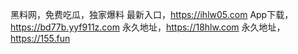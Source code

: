 黑料网，免费吃瓜，独家爆料
最新入口，https://ihlw05.com
App下载，https://bd77b.yyf911z.com
永久地址，https://18hlw.com
永久地址，https://155.fun
